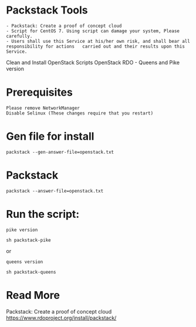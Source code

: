 # Packstack Tools
    - Packstack: Create a proof of concept cloud                                    
    - Script for CentOS 7. Using script can damage your system, Please carefully.
    - Users shall use this Service at his/her own risk, and shall bear all responsibility for actions   carried out and their results upon this Service.


Clean and Install OpenStack Scripts
OpenStack RDO - Queens and Pike version

# Prerequisites

    Please remove NetworkManager
    Disable Selinux (These changes require that you restart)

# Gen file for install

    packstack --gen-answer-file=openstack.txt

# Packstack

    packstack --answer-file=openstack.txt

# Run the script:
    pike version

    sh packstack-pike

or

    queens version

    sh packstack-queens

# Read More
Packstack: Create a proof of concept cloud
https://www.rdoproject.org/install/packstack/
